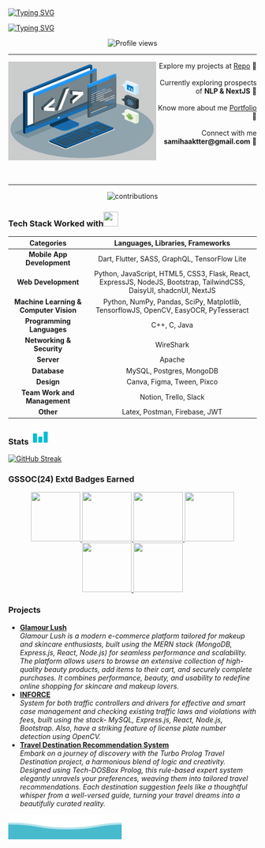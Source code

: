 </br></br></br></br>
[![Typing SVG](https://readme-typing-svg.demolab.com?font=Fira+Code&weight=800&size=36&duration=1&pause=1&color=03AED2&center=true&repeat=false&width=1000&lines=SAMIHA+AKTER)](https://git.io/typing-svg)

[![Typing SVG](https://readme-typing-svg.demolab.com?font=Lexend&weight=800&duration=2500&pause=150&color=03AED2&center=true&width=1000&lines=Computer+Science+(BSc+Undergrad);Competitive+Programmer;MERN+Developer;+Flutter+Developer)](https://git.io/typing-svg)

<div align="center" >
    <img  height="25px" src="https://komarev.com/ghpvc/?username=samiha-akter&label=STALKERS&style=for-the-badge+flat&color=03AED2" alt="Profile views">
</div>

---
<div width="100%" align="center">
  <div align="left"><img align="left" width="300" height="200" src="./techstack.gif">   
  </div>
  <div align="right">
   <p>Explore my projects at <a href="https://github.com/samiha-akter?tab=repositories">Repo</a> 📍<br/><br/>Currently exploring prospects of <strong>NLP & NextJS</strong> 📍</br><br/>Know more about me <a href="https://samiha-akter.netlify.app/">Portfolio</a> 📍</br><br/>Connect with me <strong>samihaaktter@gmail.com</strong> 📍</p><br/><br/>
  </div>
</div>
</br> 

---

<p align="center">
<img src="https://i.ibb.co.com/HDwqDJDZ/contributions.png" alt="contributions" border="0">
</p>

### Tech Stack Worked with<img src = "https://media2.giphy.com/media/QssGEmpkyEOhBCb7e1/giphy.gif?cid=ecf05e47a0n3gi1bfqntqmob8g9aid1oyj2wr3ds3mg700bl&rid=giphy.gif" width="30px" height="30px">

| Categories                                | Languages, Libraries, Frameworks                                                                                       |
| :---:                                     | :---:                                                                                                                  |
| **Mobile App Development**                | Dart, Flutter, SASS, GraphQL, TensorFlow Lite                                                                          |
| **Web Development**                       | Python, JavaScript, HTML5, CSS3, Flask, React, ExpressJS, NodeJS, Bootstrap, TailwindCSS, DaisyUI, shadcnUI, NextJS    |
| **Machine Learning & Computer Vision**    | Python, NumPy, Pandas, SciPy, Matplotlib, TensorflowJS, OpenCV, EasyOCR, PyTesseract                                   |
| **Programming Languages**                 | C++, C, Java                                                                                                           |
| **Networking & Security**                 | WireShark                                                                                                              |
| **Server**                                | Apache                                                                                                                 |
| **Database**                              | MySQL, Postgres, MongoDB                                                                                               |
| **Design**                                | Canva, Figma, Tween, Pixco                                                                                             |
| **Team Work and Management**              | Notion, Trello, Slack                                                                                                  |
| **Other**                                 | Latex, Postman, Firebase, JWT


### Stats <img src = "./stat.gif" width="40px" height="30px">

[![GitHub Streak](https://streak-stats.demolab.com?user=samiha-akter&theme=blueberry-duo&hide_border=true&date_format=j%20M%5B%20Y%5D)](https://streak-stats.demolab.com?user=samiha-akter&theme=blueberry-duo&hide_border=true&date_format=j%20M%5B%20Y%5D)

<!--
<p align="center">
  <img width="60%" src="https://github-readme-streak-stats.herokuapp.com/?user=samiha-akter&theme=black-ice&ring=166B81" alt="streak-stat" />
</p>
<p align="center">
  <img width="60%" src="https://github-readme-streak-stats.herokuapp.com/?user=samiha-akter&theme=black-ice&ring=166B81&mode=weekly" />
</p>
-->

<!-- ![Streak](https://github-readme-streak-stats.herokuapp.com/?user=samiha-akter&theme=black-ice&ring=166B81) -->
<!-- ![Streak](https://github-readme-streak-stats.herokuapp.com/?user=samiha-akter&theme=black-ice&ring=166B81&mode=weekly) -->


### GSSOC(24) Extd Badges Earned
<div style='display:flex; align-items:center; gap: 10px;' align='center'><a href="https://gssoc.girlscript.tech/leaderboard">
<img src="https://raw.githubusercontent.com/GSSoC24/Postman-Challenge/main/docs/assets/Postman%20White.png" width="100px" height="100px" />
  <img src="https://raw.githubusercontent.com/GSSoC24/Postman-Challenge/main/docs/assets/1.png" width="100px" height="100px" />
  <img src="https://raw.githubusercontent.com/GSSoC24/Postman-Challenge/main/docs/assets/2.png" width="100px" height="100px" />
  <img src="https://raw.githubusercontent.com/GSSoC24/Postman-Challenge/main/docs/assets/3.png" width="100px" height="100px" />
  <img src="https://raw.githubusercontent.com/GSSoC24/Postman-Challenge/main/docs/assets/4.png" width="100px" height="100px" />
  <img src="https://raw.githubusercontent.com/GSSoC24/Postman-Challenge/main/docs/assets/5.png" width="100px" height="100px" />
  </a>
</div>

### Projects
<ul>
  <li>
      <a href="https://glamour-lush-client.vercel.app/"><b>Glamour Lush</b></a><br/><i>Glamour Lush is a modern e-commerce platform tailored for makeup and skincare enthusiasts, built using the MERN stack (MongoDB, Express.js, React, Node.js) for seamless performance and scalability. The platform allows users to browse an extensive collection of high-quality beauty products, add items to their cart, and securely complete purchases. It combines performance, beauty, and usability to redefine online shopping for skincare and makeup lovers.</i>
  </li>
   <li>
       <a href="https://inforce-traffic.netlify.app/"><b>INFORCE</b></a>
       <br/>
       <i> System for both traffic controllers and drivers for effective and smart case management and checking existing traffic laws and violations with fees, built using the stack- MySQL, Express.js, React, Node.js, Bootstrap. Also, have a striking feature of license plate number detection using OpenCV.
       </i>
   </li>
    <li>
        <a href="https://github.com/samiha-akter/travel-destination-recommendation"><b>Travel Destination Recommendation System</b></a>
        <br/>
        <i>Embark on a journey of discovery with the Turbo Prolog Travel Destination project, a harmonious blend of logic and creativity. Designed using Tech-DOSBox Prolog, this rule-based expert system elegantly unravels your preferences, weaving them into tailored travel recommendations. Each destination suggestion feels like a thoughtful whisper from a well-versed guide, turning your travel dreams into a beautifully curated reality.
        </i>
    </li>
</ul>

![Waves](./wave.svg)
